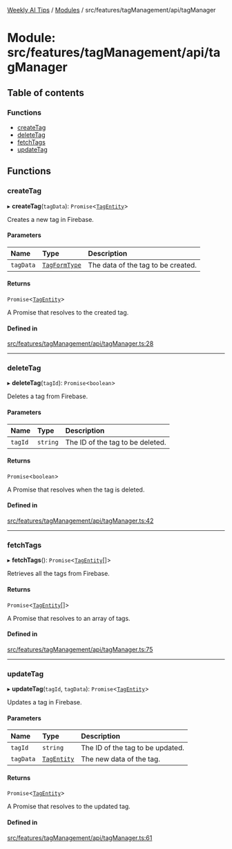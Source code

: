 [Weekly AI Tips](../README.md) / [Modules](../modules.md) / src/features/tagManagement/api/tagManager

# Module: src/features/tagManagement/api/tagManager

## Table of contents

### Functions

- [createTag](src_features_tagManagement_api_tagManager.md#createtag)
- [deleteTag](src_features_tagManagement_api_tagManager.md#deletetag)
- [fetchTags](src_features_tagManagement_api_tagManager.md#fetchtags)
- [updateTag](src_features_tagManagement_api_tagManager.md#updatetag)

## Functions

### createTag

▸ **createTag**(`tagData`): `Promise`\<[`TagEntity`](src_features_tagManagement_types_TagEntity.md#tagentity)\>

Creates a new tag in Firebase.

#### Parameters

| Name | Type | Description |
| :------ | :------ | :------ |
| `tagData` | [`TagFormType`](src_features_tagManagement_types_TagEntity.md#tagformtype) | The data of the tag to be created. |

#### Returns

`Promise`\<[`TagEntity`](src_features_tagManagement_types_TagEntity.md#tagentity)\>

A Promise that resolves to the created tag.

#### Defined in

[src/features/tagManagement/api/tagManager.ts:28](https://github.com/alexsoyes/weekly-ai-tips/blob/b3fea4afd71b68632685f2d382621a10bad6affa/src/features/tagManagement/api/tagManager.ts#L28)

___

### deleteTag

▸ **deleteTag**(`tagId`): `Promise`\<`boolean`\>

Deletes a tag from Firebase.

#### Parameters

| Name | Type | Description |
| :------ | :------ | :------ |
| `tagId` | `string` | The ID of the tag to be deleted. |

#### Returns

`Promise`\<`boolean`\>

A Promise that resolves when the tag is deleted.

#### Defined in

[src/features/tagManagement/api/tagManager.ts:42](https://github.com/alexsoyes/weekly-ai-tips/blob/b3fea4afd71b68632685f2d382621a10bad6affa/src/features/tagManagement/api/tagManager.ts#L42)

___

### fetchTags

▸ **fetchTags**(): `Promise`\<[`TagEntity`](src_features_tagManagement_types_TagEntity.md#tagentity)[]\>

Retrieves all the tags from Firebase.

#### Returns

`Promise`\<[`TagEntity`](src_features_tagManagement_types_TagEntity.md#tagentity)[]\>

A Promise that resolves to an array of tags.

#### Defined in

[src/features/tagManagement/api/tagManager.ts:75](https://github.com/alexsoyes/weekly-ai-tips/blob/b3fea4afd71b68632685f2d382621a10bad6affa/src/features/tagManagement/api/tagManager.ts#L75)

___

### updateTag

▸ **updateTag**(`tagId`, `tagData`): `Promise`\<[`TagEntity`](src_features_tagManagement_types_TagEntity.md#tagentity)\>

Updates a tag in Firebase.

#### Parameters

| Name | Type | Description |
| :------ | :------ | :------ |
| `tagId` | `string` | The ID of the tag to be updated. |
| `tagData` | [`TagEntity`](src_features_tagManagement_types_TagEntity.md#tagentity) | The new data of the tag. |

#### Returns

`Promise`\<[`TagEntity`](src_features_tagManagement_types_TagEntity.md#tagentity)\>

A Promise that resolves to the updated tag.

#### Defined in

[src/features/tagManagement/api/tagManager.ts:61](https://github.com/alexsoyes/weekly-ai-tips/blob/b3fea4afd71b68632685f2d382621a10bad6affa/src/features/tagManagement/api/tagManager.ts#L61)

